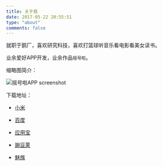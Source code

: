 ```yaml
---
title: 关于我
date: 2017-05-22 20:55:51
type: "about"
comments: false
---
```


就职于鹅厂，喜欢研究科技，喜欢打篮球听音乐看电影看美女读书。

业余爱好APP开发，业余作品`摇号啦`。

缩略图简介：

![摇号啦APP screenshot](/content/images/yaohaola-desc-thumb.png)

下载地址：

* [小米](http://app.mi.com/detail/66810)

* [百度](http://shouji.baidu.com/soft/item?docid=7363116)

* [应用宝](http://android.myapp.com/myapp/detail.htm?apkName=com.nought.yaoleme)

* [豌豆荚](http://www.wandoujia.com/apps/com.nought.yaoleme)

* [魅族](http://app.meizu.com/apps/public/detail?package_name=com.nought.yaoleme)
